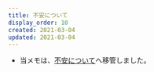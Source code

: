 ```yaml
---
title: 不安について
display_order: 10
created: 2021-03-04
updated: 2021-03-04
---
```

- 当メモは、[不安について](https://thinktwice.tech/life/failure/uneasiness/)へ移管しました。